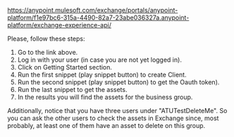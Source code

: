 https://anypoint.mulesoft.com/exchange/portals/anypoint-platform/f1e97bc6-315a-4490-82a7-23abe036327a.anypoint-platform/exchange-experience-api/

Please, follow these steps:

1. Go to the link above.
2. Log in with your user (in case you are not yet logged in).
3. Click on Getting Started section.
4. Run the first snippet (play snippet button) to create Client.
5. Run the second snippet (play snippet button) to get the Oauth token).
6. Run the last snippet to get the assets.
7. In the results you will find the assets for the business group.

Additionally, notice that you have three users under "ATUTestDeleteMe". So you can ask the other users to check the assets in Exchange since, most probably, at least one of them have an asset to delete on this group.